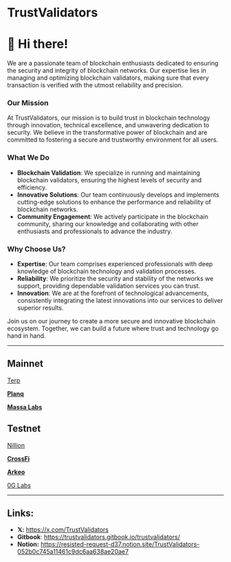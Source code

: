 # TrustValidators

# 👋 Hi there!

We are a passionate team of blockchain enthusiasts dedicated to ensuring the security and integrity of blockchain networks. Our expertise lies in managing and optimizing blockchain validators, making sure that every transaction is verified with the utmost reliability and precision.

### Our Mission

At TrustValidators, our mission is to build trust in blockchain technology through innovation, technical excellence, and unwavering dedication to security. We believe in the transformative power of blockchain and are committed to fostering a secure and trustworthy environment for all users.

### What We Do

- **Blockchain Validation**: We specialize in running and maintaining blockchain validators, ensuring the highest levels of security and efficiency.
- **Innovative Solutions**: Our team continuously develops and implements cutting-edge solutions to enhance the performance and reliability of blockchain networks.
- **Community Engagement**: We actively participate in the blockchain community, sharing our knowledge and collaborating with other enthusiasts and professionals to advance the industry.

### Why Choose Us?

- **Expertise**: Our team comprises experienced professionals with deep knowledge of blockchain technology and validation processes.
- **Reliability**: We prioritize the security and stability of the networks we support, providing dependable validation services you can trust.
- **Innovation**: We are at the forefront of technological advancements, consistently integrating the latest innovations into our services to deliver superior results.

Join us on our journey to create a more secure and innovative blockchain ecosystem. Together, we can build a future where trust and technology go hand in hand.

---

## Mainnet

[Terp](https://www.notion.so/Terp-0ae8592a0440409aa1026685fde6ee3a?pvs=21)

[**Planq**](https://www.notion.so/Planq-5bde79577ba34542aaa189e1ee98e474?pvs=21)

[**Massa Labs**](https://www.notion.so/Massa-Labs-0040ac8a6d984fe399c1cceb50725360?pvs=21)

## Testnet

[Nillion](https://www.notion.so/Nillion-a4b15d1ad3e64d6db5e1eadc268e18b3?pvs=21)

[**CrossFi**](https://www.notion.so/CrossFi-cfde6d411e3a495c8243b40febef17fe?pvs=21)

[**Arkeo**](https://www.notion.so/Arkeo-48f7d594b8f544e8a9872b88a94d27ba?pvs=21)

[0G Labs](https://www.notion.so/0G-Labs-b0aed19e7512450a9a6987ddf63205bc?pvs=21)

---

## Links:

- **𝕏:** https://x.com/TrustValidators
- **Gitbook**: https://trustvalidators.gitbook.io/trustvalidators/
- **Notion:**  https://resisted-request-d37.notion.site/TrustValidators-052b0c745a11461c9dc6aa638ae20ae7

